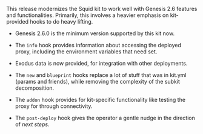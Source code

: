 This release modernizes the Squid kit to work well with Genesis 2.6
features and functionalities.  Primarily, this involves a heavier
emphasis on kit-provided hooks to do heavy lifting.

- Genesis 2.6.0 is the minimum version supported by this kit now.

- The `info` hook provides information about accessing the deployed
  proxy, including the environment variables that need set.

- Exodus data is now provided, for integration with other deployments.

- The `new` and `blueprint` hooks replace a lot of stuff that was in
  kit.yml (params and friends), while removing the complexity of the
  subkit decomposition.

- The `addon` hook provides for kit-specific functionality like
  testing the proxy for through connectivity.

- The `post-deploy` hook gives the operator a gentle nudge in the
  direction of _next steps_.

